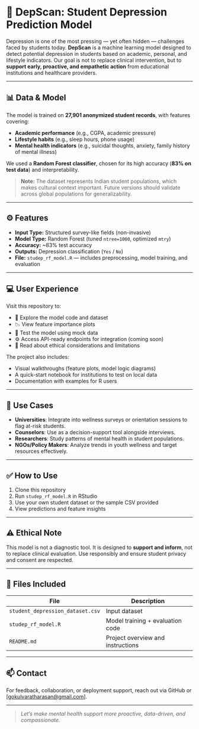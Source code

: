 # 🧠 DepScan: Student Depression Prediction Model

Depression is one of the most pressing — yet often hidden — challenges faced by students today. **DepScan** is a machine learning model designed to detect potential depression in students based on academic, personal, and lifestyle indicators. Our goal is not to replace clinical intervention, but to **support early, proactive, and empathetic action** from educational institutions and healthcare providers.

---

## 📊 Data & Model

The model is trained on **27,901 anonymized student records**, with features covering:

- **Academic performance** (e.g., CGPA, academic pressure)  
- **Lifestyle habits** (e.g., sleep hours, phone usage)  
- **Mental health indicators** (e.g., suicidal thoughts, anxiety, family history of mental illness)

We used a **Random Forest classifier**, chosen for its high accuracy (**83% on test data**) and interpretability.

> **Note:** The dataset represents Indian student populations, which makes cultural context important. Future versions should validate across global populations for generalizability.

---

## ⚙️ Features

- **Input Type:** Structured survey-like fields (non-invasive)  
- **Model Type:** Random Forest (tuned `ntree=1000`, optimized `mtry`)  
- **Accuracy:** ~83% test accuracy  
- **Outputs:** Depression classification (`Yes` / `No`) 
- **File:** `studep_rf_model.R` — includes preprocessing, model training, and evaluation  

---

## 💻 User Experience

Visit this repository to:

- 📁 Explore the model code and dataset  
- 📉 View feature importance plots  
- 🧪 Test the model using mock data  
- ⚙️ Access API-ready endpoints for integration (coming soon)  
- 📘 Read about ethical considerations and limitations

The project also includes:

- Visual walkthroughs (feature plots, model logic diagrams)  
- A quick-start notebook for institutions to test on local data  
- Documentation with examples for R users

---

## 🎯 Use Cases

- **Universities**: Integrate into wellness surveys or orientation sessions to flag at-risk students.
- **Counselors**: Use as a decision-support tool alongside interviews.
- **Researchers**: Study patterns of mental health in student populations.
- **NGOs/Policy Makers**: Analyze trends in youth wellness and target resources effectively.

---

## ✅ How to Use

1. Clone this repository  
2. Run `studep_rf_model.R` in RStudio  
3. Use your own student dataset or the sample CSV provided  
4. View predictions and feature insights  

---

## ⚠️ Ethical Note

This model is not a diagnostic tool. It is designed to **support and inform**, not to replace clinical evaluation. Use responsibly and ensure student privacy and consent are respected.

---

## 📎 Files Included

| File | Description |
|------|-------------|
| `student_depression_dataset.csv` | Input dataset |
| `studep_rf_model.R` | Model training + evaluation code |
| `README.md` | Project overview and instructions |

---

## 📫 Contact

For feedback, collaboration, or deployment support, reach out via GitHub or [gokulvaratharasan@gmail.com].

---

> _Let’s make mental health support more proactive, data-driven, and compassionate._


